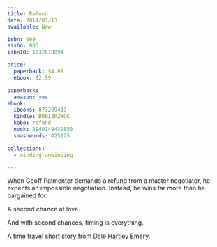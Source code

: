 ```yaml
---
title: Refund
date: 2014/03/13
available: Now

isbn: 009
eisbn: 003
isbn10: 1632610094

price:
  paperback: $4.99
  ebook: $2.99

paperback:
  amazon: yes
ebook:
  ibooks: 873299433
  kindle: B00IZRZWGC
  kobo: refund
  nook: 2940149439850
  smashwords: 425125

collections:
  - winding-unwinding

---
```


When Geoff Palmenter demands a refund from a master negotiator,
he expects an impossible negotiation.
Instead,
he wins far more than he bargained for: 

A second chance at love. 

And with second chances, timing is everything. 

A time travel short story from
[Dale Hartley Emery](http://dalehartleyemery.com/).

